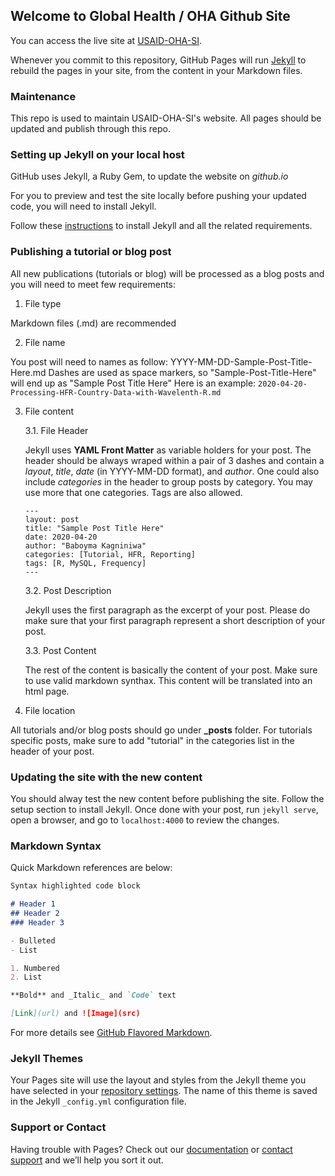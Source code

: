 ## Welcome to Global Health / OHA Github Site

You can access the live site at [USAID-OHA-SI](https://usaid-oha-si.github.io/).

Whenever you commit to this repository, GitHub Pages will run [Jekyll](https://jekyllrb.com/) to rebuild the pages in your site, from the content in your Markdown files.

### Maintenance

This repo is used to maintain USAID-OHA-SI's website. All pages should be updated and publish through this repo.

### Setting up Jekyll on your local host

GitHub uses Jekyll, a Ruby Gem, to update the website on _github.io_

For you to preview and test the site locally before pushing your updated code, you will need to install Jekyll.

Follow these [instructions](https://jekyllrb.com/docs/installation/) to install Jekyll and all the related requirements.

### Publishing a tutorial or blog post

All new publications (tutorials or blog) will be processed as a blog posts and you will need to meet few requirements:

1. File type

Markdown files (.md) are recommended 

2. File name

You post will need to names as follow: YYYY-MM-DD-Sample-Post-Title-Here.md
Dashes are used as space markers, so "Sample-Post-Title-Here" will end up as "Sample Post Title Here"
Here is an example:
`2020-04-20-Processing-HFR-Country-Data-with-Wavelenth-R.md`

3. File content

    3.1. File Header

    Jekyll uses **YAML Front Matter** as variable holders for your post.
    The header should be always wraped within a pair of 3 dashes and contain a _layout_, _title_, _date_ (in YYYY-MM-DD format), and _author_.
    One could also include _categories_ in the header to group posts by category. You may use more that one categories. Tags are also allowed.
    ```
    ---
    layout: post
    title: "Sample Post Title Here"
    date: 2020-04-20
    author: "Baboyma Kagniniwa"
    categories: [Tutorial, HFR, Reporting]
    tags: [R, MySQL, Frequency]
    ---
    ```

    3.2. Post Description

    Jekyll uses the first paragraph as the excerpt of your post. Please do make sure that your first paragraph represent a short description of your post.

    3.3. Post Content

    The rest of the content is basically the content of your post. Make sure to use valid markdown synthax. This content will be translated into an html page.

4. File location

All tutorials and/or blog posts should go under **_posts** folder. For tutorials specific posts, make sure to add "tutorial" in the categories list in the header of your post.  


### Updating the site with the new content

You should alway test the new content before publishing the site. 
Follow the setup section to install Jekyll. Once done with your post, run `jekyll serve`, open a browser, and go to `localhost:4000` to review the changes.


### Markdown Syntax

Quick Markdown references are below:

```markdown
Syntax highlighted code block

# Header 1
## Header 2
### Header 3

- Bulleted
- List

1. Numbered
2. List

**Bold** and _Italic_ and `Code` text

[Link](url) and ![Image](src)
```

For more details see [GitHub Flavored Markdown](https://guides.github.com/features/mastering-markdown/).

### Jekyll Themes

Your Pages site will use the layout and styles from the Jekyll theme you have selected in your [repository settings](https://github.com/USAID-OHA-SI/usaid-oha-si.github.io/settings). The name of this theme is saved in the Jekyll `_config.yml` configuration file.

### Support or Contact

Having trouble with Pages? Check out our [documentation](https://help.github.com/categories/github-pages-basics/) or [contact support](https://github.com/contact) and we’ll help you sort it out.
